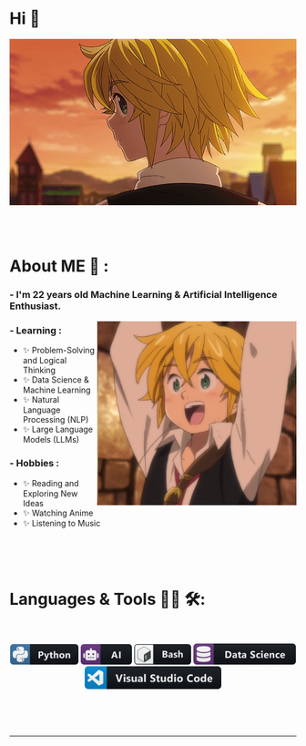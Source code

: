 # Hi 👋

<div align="center">
<img hight="300" width="700" alt="GIF" align="center" src="https://github.com/Din1225/Din1225/blob/main/assets/208593.gif">
</div>

</br>
</br>
</br>


# About ME 💬 :

### - I'm 22 years old Machine Learning & Artificial Intelligence Enthusiast.

<img hight="230" width="350" alt="JPG" align="right" src="https://github.com/Din1225/Din1225/blob/main/assets/222331.jpg">

### - Learning :
- ✨ Problem-Solving and Logical Thinking
- ✨ Data Science & Machine Learning
- ✨ Natural Language Processing (NLP)
- ✨ Large Language Models (LLMs)

### - Hobbies : 
- ✨ Reading and Exploring New Ideas
- ✨ Watching Anime
- ✨ Listening to Music

</br>
</br>
</br>



# Languages & Tools 👨‍💻 🛠:
</br>

<p align="center">

<!-- For more icons please follow  https://github.com/MikeCodesDotNET/ColoredBadges -->
<img src="https://github.com/Din1225/Din1225/blob/main/assets/icons/python.png" alt="python" width="120" hight="50">
<img src="https://github.com/Din1225/Din1225/blob/main/assets/icons/ai.png" alt="AI" width="90" hight="50">
<img src="https://github.com/Din1225/Din1225/blob/main/assets/icons/bash.png" alt="bash" width="100" hight="50">
<img src="https://github.com/Din1225/Din1225/blob/main/assets/icons/datascience.png" alt="datascience" width="180" hight="50">
</br>
<img src="https://github.com/Din1225/Din1225/blob/main/assets/icons/visualstudio_code.png" alt="visualstudio_code" width="240" hight="50">
</br>

</p>
</br>
</br>
</br>


*************
